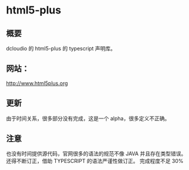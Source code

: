# html5-plus

## 概要

dcloudio 的 html5-plus 的 typescript 声明库。

## 网站：

http://www.html5plus.org

## 更新

由于时间关系，很多部分没有完成，这是一个 alpha，很多定义不正确。

## 注意

也没有时间提供源代码，官网很多的语法的规范不像 JAVA 并且存在类型错误。
还得不断订正，借助 TYPESCRIPT 的语法严谨性做订正。
完成程度不足 30%
